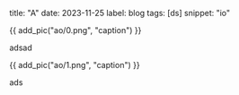 title: "A"
date: 2023-11-25
label: blog
tags: [ds]
snippet: "io"

{{ add_pic("ao/0.png", "caption") }}

adsad

{{ add_pic("ao/1.png", "caption") }}

ads
